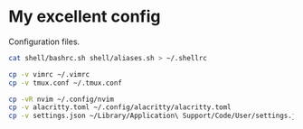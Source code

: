 # My excellent config

Configuration files.

```sh
cat shell/bashrc.sh shell/aliases.sh > ~/.shellrc

cp -v vimrc ~/.vimrc
cp -v tmux.conf ~/.tmux.conf

cp -vR nvim ~/.config/nvim
cp -v alacritty.toml ~/.config/alacritty/alacritty.toml
cp -v settings.json ~/Library/Application\ Support/Code/User/settings.json
```

